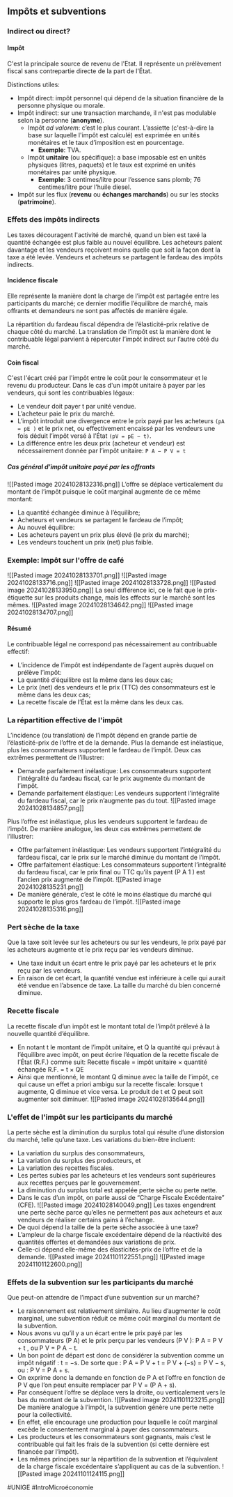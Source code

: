 ## Impôts et subventions
### Indirect ou direct?
#### Impôt
C'est la principale source de revenu de l'Etat. Il représente un prélèvement fiscal sans contrepartie directe de la part de l'État.

Distinctions utiles:
- Impôt direct: impôt personnel qui dépend de la situation financière de la personne physique ou morale.
- Impôt indirect: sur une transaction marchande, il n'est pas modulable selon la personne (**anonyme**).
	- Impôt *ad valorem*: c’est le plus courant. L’assiette (c'est-à-dire la base sur laquelle l'impôt est calculé) est exprimée en unités monétaires et le taux d’imposition est en pourcentage.
		- **Exemple**: TVA.
	- Impôt **unitaire** (ou spécifique): a base imposable est en unités physiques (litres, paquets) et le taux est exprimé en unités monétaires par unité physique.
		- **Exemple**: 3 centimes/litre pour l’essence sans plomb; 76 centimes/litre pour l’huile diesel.
- Impôt sur les flux (**revenu** ou **échanges marchands**) ou sur les stocks (**patrimoine**).
### Effets des impôts indirects
Les taxes découragent l'activité de marché, quand un bien est taxé la quantité échangée est plus faible au nouvel équilibre. Les acheteurs paient davantage et les vendeurs reçoivent moins quelle que soit la façon dont la taxe a été levée. Vendeurs et acheteurs se partagent le fardeau des impôts indirects.
#### Incidence fiscale
Elle représente la manière dont la charge de l’impôt est partagée entre les participants du marché; ce dernier modifie l’équilibre de marché, mais offrants et demandeurs ne sont pas affectés de manière égale.

La répartition du fardeau fiscal dépendra de l’élasticité-prix relative de chaque côté du marché. La translation de l’impôt est la manière dont le contribuable légal parvient à répercuter l’impôt indirect sur l’autre côté du marché.
#### Coin fiscal
C'est l'écart créé par l'impôt entre le coût pour le consommateur et le revenu du producteur. Dans le cas d'un impôt unitaire à payer par les vendeurs, qui sont les contribuables légaux:
- Le vendeur doit payer t par unité vendue.
- L’acheteur paie le prix du marché.
- L’impôt introduit une divergence entre le prix payé par les acheteurs `(pA = pE )` et le prix net, ou effectivement encaissé par les vendeurs une fois déduit l’impôt versé à l’État `(pV = pE − t)`.
- La différence entre les deux prix (acheteur et vendeur) est nécessairement donnée par l’impôt unitaire: `P A − P V = t`
##### Cas général d'impôt unitaire payé par les offrants
![[Pasted image 20241028132316.png]]
L’offre se déplace verticalement du montant de l’impôt puisque le coût marginal augmente de ce même montant:
- La quantité échangée diminue à l’équilibre;
- Acheteurs et vendeurs se partagent le fardeau de l’impôt;
- Au nouvel équilibre:
- Les acheteurs payent un prix plus élevé (le prix du marché);
- Les vendeurs touchent un prix (net) plus faible.
### Exemple: Impôt sur l'offre de café
![[Pasted image 20241028133701.png]]
![[Pasted image 20241028133716.png]]
![[Pasted image 20241028133728.png]]
![[Pasted image 20241028133950.png]]
La seul différence ici, ce le fait que le prix-étiquette sur les produits change, mais les effects sur le marché sont les mêmes.
![[Pasted image 20241028134642.png]]
![[Pasted image 20241028134707.png]]
#### Résumé
Le contribuable légal ne correspond pas nécessairement au contribuable effectif:
- L’incidence de l’impôt est indépendante de l’agent auprès duquel on prélève l’impôt:
- La quantité d’équilibre est la même dans les deux cas;
- Le prix (net) des vendeurs et le prix (TTC) des consommateurs est le même dans les deux cas;
- La recette fiscale de l’État est la même dans les deux cas.
### La répartition effective de l'impôt
L’incidence (ou translation) de l’impôt dépend en grande partie de l’élasticité-prix de l’offre et de la demande. Plus la demande est inélastique, plus les consommateurs supportent le fardeau de l’impôt. Deux cas extrêmes permettent de l’illustrer:
- Demande parfaitement inélastique: Les consommateurs supportent l’intégralité du fardeau fiscal, car le prix augmente du montant de l’impôt.
- Demande parfaitement élastique: Les vendeurs supportent l’intégralité du fardeau fiscal, car le prix n’augmente pas du tout.
![[Pasted image 20241028134857.png]]

Plus l’offre est inélastique, plus les vendeurs supportent le fardeau de l’impôt. De manière analogue, les deux cas extrêmes permettent de l’illustrer:
- Offre parfaitement inélastique: Les vendeurs supportent l’intégralité du fardeau fiscal, car le prix sur le marché diminue du montant de l’impôt.
- Offre parfaitement élastique: Les consommateurs supportent l’intégralité du fardeau fiscal, car le prix final ou TTC qu’ils payent (P A 1 ) est l’ancien prix augmenté de l’impôt.
![[Pasted image 20241028135231.png]]
- De manière générale, c’est le côté le moins élastique du marché qui supporte le plus gros fardeau de l’impôt.
![[Pasted image 20241028135316.png]]
### Pert sèche de la taxe
Que la taxe soit levée sur les acheteurs ou sur les vendeurs, le prix payé par les acheteurs augmente et le prix reçu par les vendeurs diminue.
- Une taxe induit un écart entre le prix payé par les acheteurs et le prix reçu par les vendeurs.
- En raison de cet écart, la quantité vendue est inférieure à celle qui aurait été vendue en l’absence de taxe. La taille du marché du bien concerné diminue.
### Recette fiscale
La recette fiscale d’un impôt est le montant total de l’impôt prélevé à la nouvelle quantité d’équilibre.
- En notant t le montant de l’impôt unitaire, et Q la quantité qui prévaut à l’équilibre avec impôt, on peut écrire l’équation de la recette fiscale de l’État (R.F.) comme suit: Recette fiscale = impôt unitaire × quantité échangée R.F. = t × QE
- Ainsi que mentionné, le montant Q diminue avec la taille de l’impôt, ce qui cause un effet a priori ambigu sur la recette fiscale: lorsque t augmente, Q diminue et vice versa. Le produit de t et Q peut soit augmenter soit diminuer.
![[Pasted image 20241028135644.png]]
### L'effet de l'impôt sur les participants du marché
La perte sèche est la diminution du surplus total qui résulte d’une distorsion du marché, telle qu’une taxe. Les variations du bien-être incluent:
- La variation du surplus des consommateurs,
- La variation du surplus des producteurs, et
- La variation des recettes fiscales.
- Les pertes subies par les acheteurs et les vendeurs sont supérieures aux recettes perçues par le gouvernement.
- La diminution du surplus total est appelée perte sèche ou perte nette.
 - Dans le cas d’un impôt, on parle aussi de “Charge Fiscale Excédentaire” (CFE).
![[Pasted image 20241028140049.png]]
Les taxes engendrent une perte sèche parce qu’elles ne permettent pas aux acheteurs et aux vendeurs de réaliser certains gains à l’échange.
- De quoi dépend la taille de la perte sèche associée à une taxe?
- L’ampleur de la charge fiscale excédentaire dépend de la réactivité des quantités offertes et demandées aux variations de prix.
- Celle-ci dépend elle-même des élasticités-prix de l’offre et de la demande.
![[Pasted image 20241101122551.png]]
![[Pasted image 20241101122600.png]]
### Effets de la subvention sur les participants du marché
Que peut-on attendre de l’impact d’une subvention sur un marché?
- Le raisonnement est relativement similaire. Au lieu d’augmenter le coût marginal, une subvention réduit ce même coût marginal du montant de la subvention.
- Nous avons vu qu’il y a un écart entre le prix payé par les consommateurs (P A) et le prix perçu par les vendeurs (P V ): P A = P V + t , ou P V = P A − t.
- Un bon point de départ est donc de considérer la subvention comme un impôt négatif : t = −s. De sorte que : P A = P V + t = P V + (−s) = P V − s, ou : P V = P A + s.
- On exprime donc la demande en fonction de P A et l’offre en fonction de P V que l’on peut ensuite remplacer par P V = (P A + s).
- Par conséquent l’offre se déplace vers la droite, ou verticalement vers le bas du montant de la subvention.
![[Pasted image 20241101123215.png]]
De manière analogue à l’impôt, la subvention génère une perte nette pour la collectivité.
- En effet, elle encourage une production pour laquelle le coût marginal excède le consentement marginal à payer des consommateurs.
- Les producteurs et les consommateurs sont gagnants, mais c’est le contribuable qui fait les frais de la subvention (si cette dernière est financée par l’impôt).
- Les mêmes principes sur la répartition de la subvention et l’équivalent de la charge fiscale excédentaire s’appliquent au cas de la subvention.
![[Pasted image 20241101124115.png]]

#UNIGE 
#IntroMicroéconomie 